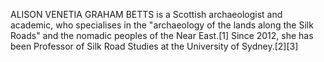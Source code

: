 ALISON VENETIA GRAHAM BETTS is a Scottish archaeologist and academic, who specialises in the "archaeology of the lands along the Silk Roads" and the nomadic peoples of the Near East.[1] Since 2012, she has been Professor of Silk Road Studies at the University of Sydney.[2][3]
